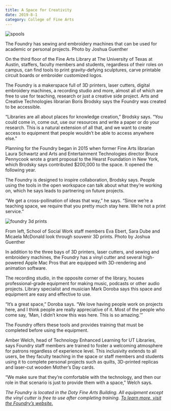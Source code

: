 ```yaml
--- 
title: A Space for Creativity
date: 2019-8-1
category: College of Fine Arts
---
```


![spools](http://research.utexas.edu/showcase/assets/js/fileman/Uploads/spools.jpg)

The Foundry has sewing and embroidery machines that can be used for academic or personal projects. Photo by Joshua Guenther

On the third floor of the Fine Arts Library at The University of Texas at Austin, staffers, faculty members and students, regardless of their roles on campus, can find tools to print gravity-defying sculptures, carve printable circuit boards or embroider customized logos.

The Foundry is a makerspace full of 3D printers, laser cutters, digital embroidery machines, a recording studio and more, almost all of which are free to use for teaching, research or just a creative side project. Arts and Creative Technologies librarian Boris Brodsky says the Foundry was created to be accessible.

“Libraries are all about places for knowledge creation,” Brodsky says. “You could come in, come out, use our resources and write a paper or do your research. This is a natural extension of all that, and we want to create access to equipment that people wouldn’t be able to access anywhere else.”

Planning for the Foundry began in 2015 when former Fine Arts librarian Laura Schwartz and Arts and Entertainment Technologies director Bruce Pennycook wrote a grant proposal to the Hearst Foundation in New York, which Brodsky says contributed $200,000 to the space. It opened the following year.

The Foundry is designed to inspire collaboration, Brodsky says. People using the tools in the open workspace can talk about what they’re working on, which he says leads to partnering on future projects.

“We get a cross-pollination of ideas that way,” he says. “Since we’re a teaching space, we require that you pretty much stay here. We’re not a print service.”

![foundry 3d prints](http://research.utexas.edu/showcase/assets/js/fileman/Uploads/foundry-3d-prints.jpg)

From left, School of Social Work staff members Eva Ebert, Sara Dube and Micaela McDonald look through souvenir 3D prints. Photo by Joshua Guenther

In addition to the three bays of 3D printers, laser cutters, and sewing and embroidery machines, the Foundry has a vinyl cutter and several high-powered Apple Mac Pros that are equipped with 3D-rendering and animation software.

The recording studio, in the opposite corner of the library, houses professional-grade equipment for making music, podcasts or other audio projects. Library specialist and musician Mark Doroba says this space and equipment are easy and effective to use.

“It’s a great space,” Doroba says. “We love having people work on projects here, and I think people are really appreciative of it. Most of the people who come say, ‘Man, I didn’t know this was here. This is so amazing.’”

The Foundry offers these tools and provides training that must be completed before using the equipment.

Amber Welch, head of Technology Enhanced Learning for UT Libraries, says Foundry staff members are trained to foster a welcoming atmosphere for patrons regardless of experience level. This inclusivity extends to all users, be they faculty teaching in the space or staff members and students using it to complete personal projects such as quilts, 3D-printed replicas and laser-cut wooden Mother’s Day cards.

“We make sure that they’re comfortable with the technology, and then our role in that scenario is just to provide them with a space,” Welch says.

_The Foundry is located in the Doty Fine Arts Building. All equipment except the vinyl cutter is free to use after completing training. [To learn more, visit the Foundry’s website.](https://www.lib.utexas.edu/study-spaces-technology/foundry)_